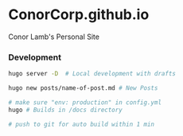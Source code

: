 # ConorCorp.github.io

Conor Lamb's Personal Site

### Development

```bash
hugo server -D  # Local development with drafts

hugo new posts/name-of-post.md # New Posts

# make sure "env: production" in config.yml
hugo # Builds in /docs directory

# push to git for auto build within 1 min
```
